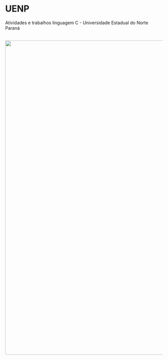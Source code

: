 # UENP
Atividades e trabalhos linguagem C - Universidade Estadual do Norte Paraná

<div style="display: inline_block"><br>
  <img  src="https://s1.static.brasilescola.uol.com.br/be/vestibular/-5948053e0b93d.png" width="1000px">
</div>
